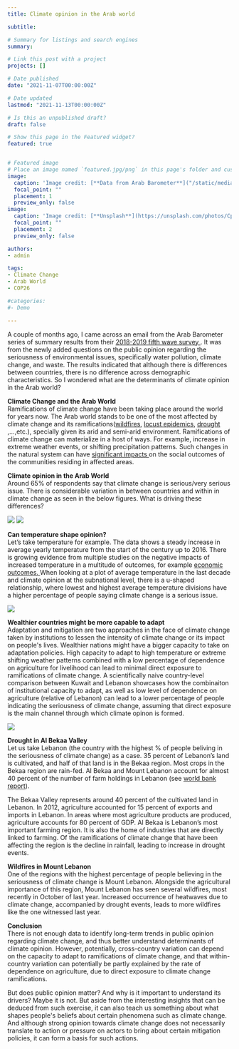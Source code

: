 ```yaml
---
title: Climate opinion in the Arab world 

subtitle: 

# Summary for listings and search engines
summary: 

# Link this post with a project
projects: []

# Date published
date: "2021-11-07T00:00:00Z"

# Date updated
lastmod: "2021-11-13T00:00:00Z"

# Is this an unpublished draft?
draft: false

# Show this page in the Featured widget?
featured: true


# Featured image
# Place an image named `featured.jpg/png` in this page's folder and customize its options here.
image:
  caption: 'Image credit: [**Data from Arab Barometer**]("/static/media/headers/IMG_6260.jpg")'
  focal_point: ""
  placement: 1
  preview_only: false
image:
  caption: 'Image credit: [**Unsplash**](https://unsplash.com/photos/CpkOjOcXdUY)'
  focal_point: ""
  placement: 2
  preview_only: false

authors:
- admin

tags:
- Climate Change
- Arab World
- COP26

#categories:
#- Demo

---
```


A couple of months ago, I came across an email from the Arab Barometer series of summary results from their  <a href="https://www.arabbarometer.org/surveys/arab-barometer-wave-v/">2018-2019 fifth wave survey </a>. It was from the newly added questions on the public opinion regarding the seriousness of environmental issues, specifically water pollution, climate change, and waste. The results indicated that although there is differences between countries, there is no difference across demographic characteristics. So I wondered what are the determinants of climate opinion in the Arab world?

<b> Climate Change and the Arab World </b> <br>
Ramifications of climate change have been taking place around the world for years now. The Arab world stands to be one of the most affected by climate change and its ramifications(<a href="https://www.youtube.com/embed/LfLcdTEInLk">wildfires</a>, <a href="https://www.youtube.com/watch?v=Vo61TiAGwhk">locust epidemics</a>, <a href="https://www.youtube.com/watch?v=zDv1a9pVe8M">drought </a>,...,etc.), specially given its arid and semi-arid environment. Ramifications of climate change can materialize in a host of ways. For example, increase in extreme weather events, or shifting precipitation patterns. Such changes in the natural system can have <a href="https://echolabs.squarespace.com/publications" >significant impacts </a> on the social outcomes of the communities residing in affected areas. 


<b>	Climate opinion in the Arab World </b> <br>
Around 65% of respondents say that climate change is serious/very serious issue. There is considerable variation in between countries and within in climate change as seen in the below figures. What is driving these differences?

<img src="arabclim_graph1.png">
<img src="Rplot06.png">

<b>	Can temperature shape opinion? </b> <br>
Let’s take temperature for example. The data shows a steady increase in average yearly temperature from the start of the century up to 2016. There is growing evidence from multiple studies on the negative impacts of increased temperature in a multitude of outcomes, for example <a href="https://www.marketplace.org/2015/10/21/study-global-warming-will-make-much-world-poorer/"> economic outcomes. </a> When looking at a plot of average temperature in the last decade and climate opinion at the subnational level, there is a u-shaped relationship, where lowest and highest average temperature divisions have a higher percentage of people saying climate change is a serious issue. 

<img src="temp_op.png">

<b>Wealthier countries might be more capable to adapt </b> <br>
Adaptation and mitigation are two approaches in the face of climate change taken by institutions to lessen the intensity of climate change or its impact on people's lives. Wealthier nations might have a bigger capacity to take on adaptation policies. High capacity to adapt to high temperature or extreme shifting weather patterns combined with a low percentage of dependence on agriculture for livelihood can lead to minimal direct exposure to ramifications of climate change. A scientifically naive country-level comparison between Kuwait and Lebanon showcases how the combinaiton of institutional capacity to adapt, as well as low level of dependence on agriculture (relative of Lebanon) can lead to a lower percentage of people indicating the seriousness of climate change, assuming that direct exposure is the main channel through which climate opinon is formed.

<img src="gdp_op.png">
 
 <b> Drought in Al Bekaa Valley </b> <br>
Let us take Lebanon (the country with the highest % of people beliving in the seriousness of climate change) as a case. 35 percent of Lebanon’s land is cultivated, and half of that land is in the Bekaa region. Most crops in the Bekaa region are rain-fed. Al Bekaa and Mount Lebanon account for almost 40 percent of the number of farm holdings in Lebanon (see <a href="https://documents1.worldbank.org/curated/en/892381538415122088/pdf/130405-WP-P160212-Lebanon-WEB.pdf" > world bank report</a>).

The Bekaa Valley represents around 40 percent of the cultivated land in Lebanon. In 2012, agriculture accounted for 15 percent of exports and imports in Lebanon. In areas where most agriculture products are produced, agriculture accounts for 80 percent of GDP. Al Bekaa is Lebanon’s most important farming region. It is also the home of industries that are directly linked to farming. Of the ramifications of climate change that have been affecting the region is the decline in rainfall, leading to increase in drought events.

<b> Wildfires in Mount Lebanon </b> <br>
One of the regions with the highest percentage of people believing in the seriousness of climate change is Mount Lebanon. Alongside the agricultural importance of this region, Mount Lebanon has seen several wildfires, most recently in October of last year. Increased occurrence of heatwaves due to climate change, accompanied by drought events, leads to more wildfires like the one witnessed last year.

<b> Conclusion </b> <br>
There is not enough data to identify long-term trends in public opinion regarding climate change, and thus better understand determinants of climate opinion. However, potentially, cross-country variation can depend on the capacity to adapt to ramifications of climate change, and that within-country variation can potentially be partly explained by the rate of dependence on agriculture, due to direct exposure to climate change ramifications. 

But does public opinion matter? And why is it important to understand its drivers? Maybe it is not. But aside from the interesting insights that can be deduced from such exercise, it can also teach us something about what shapes people's beliefs about certain phenomena such as climate change. And although strong opinion towards climate change does not necessarily translate to action or pressure on actors to bring about certain mitigation policies, it can form a basis for such actions. 
